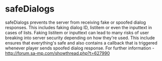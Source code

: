 # safeDialogs
safeDialogs prevents the server from receiving fake or spoofed dialog responses. This includes faking dialog ID, listitem or even the inputtext in cases of lists. Faking listitem or inputtext can lead to many risks of user breaking into server security depending on how they're used. This include ensures that everything's safe and also contains a callback that is triggered whenever player sends spoofed dialog response.
For further information - http://forum.sa-mp.com/showthread.php?t=627990
